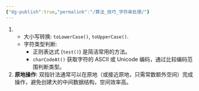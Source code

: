 ```yaml
---
{"dg-publish":true,"permalink":"/算法_技巧_字符串处理/"}
---
```





1. - 大小写转换: `toLowerCase()`, `toUpperCase()`.
    - 字符类型判断:
        - 正则表达式 (`test()`) 是简洁常用的方法。
        - `charCodeAt()` 获取字符的 ASCII 或 Unicode 编码，通过比较编码范围判断类型。
2. **原地操作**: 双指针法通常可以在原地（或接近原地，只需常数额外空间）完成操作，避免创建大的中间数据结构，空间效率高。